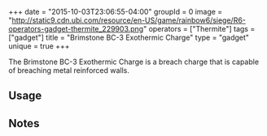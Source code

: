 +++
date = "2015-10-03T23:06:55-04:00"
groupId = 0
image = "http://static9.cdn.ubi.com/resource/en-US/game/rainbow6/siege/R6-operators-gadget-thermite_229903.png"
operators = ["Thermite"]
tags = ["gadget"]
title = "Brimstone BC-3 Exothermic Charge"
type = "gadget"
unique = true
+++

The Brimstone BC-3 Exothermic Charge is a breach charge that is capable of breaching metal reinforced walls.

## Usage

## Notes
